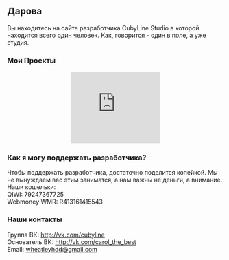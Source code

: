 ## Дарова

Вы находитесь на сайте разработчика CubyLine Studio в которой находится всего один человек. Как, говорится - один в поле, а уже студия.

### Мои Проекты

<center><iframe frameborder="0" src="https://itch.io/embed/308553" width="208" height="167"></iframe></center>


### Как я могу поддержать разработчика?

Чтобы поддержать разработчика, достаточно поделится копейкой. Мы не вынуждаем вас этим заниматся, а нам важны не деньги, а внимание.<br>
Наши кошельки:<br>
QIWI: 79247367725<br>
Webmoney WMR: R413161415543

### Наши контакты

Группа ВК: http://vk.com/cubyline <br>
Основатель ВК: http://vk.com/carol_the_best <br>
Email: wheatleyhdd@gmail.com

